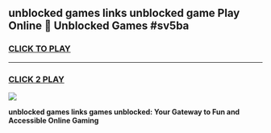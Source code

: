 
## unblocked games links unblocked game Play Online 👋 Unblocked Games #sv5ba
<h3>
<a href="https://premium.freeplayer.one?title=unblocked_games_links&ref=21F">CLICK TO PLAY</a></h3>
<hr>

<h3>
<a href="https://premium.freeplayer.one?title=unblocked_games_links&ref=21F">CLICK 2 PLAY</a>
  
</h3>

<a href="https://premium.freeplayer.one?title=unblocked_games_links&ref=21F/"><img src="https://clearcache.store/games.png"></a>


**unblocked games links games unblocked: Your Gateway to Fun and Accessible Online Gaming**
